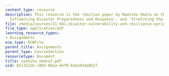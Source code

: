 ```yaml
---
content_type: resource
description: This resource is the reaction paper by Naohiko Omata on the topic 'Factors
  Influencing Disaster Preparedness and Response', and 'Stretching the Bonds'.
file: /media/courses/11-941-disaster-vulnerability-and-resilience-spring-2005/8513122bc0b58baadef963ea914a8b27_naohiko_omata7.pdf
file_type: application/pdf
learning_resource_types:
- Assignments
ocw_type: OCWFile
parent_title: Assignments
parent_type: CourseSection
resourcetype: Document
title: naohiko_omata7.pdf
uid: 8513122b-c0b5-8baa-def9-63ea914a8b27
---
```

